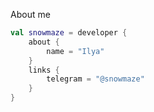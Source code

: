 About me
```kotlin
val snowmaze = developer {
    about {
        name = "Ilya"
    }
    links {
        telegram = "@snowmaze"
    }
}
```
